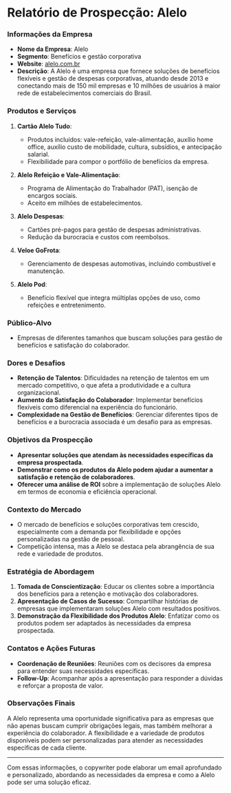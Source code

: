 # Relatório de Prospecção: Alelo

### Informações da Empresa
- **Nome da Empresa**: Alelo
- **Segmento**: Benefícios e gestão corporativa
- **Website**: [alelo.com.br](https://www.alelo.com.br)
- **Descrição**: A Alelo é uma empresa que fornece soluções de benefícios flexíveis e gestão de despesas corporativas, atuando desde 2013 e conectando mais de 150 mil empresas e 10 milhões de usuários à maior rede de estabelecimentos comerciais do Brasil.

### Produtos e Serviços
1. **Cartão Alelo Tudo**:  
   - Produtos incluídos: vale-refeição, vale-alimentação, auxílio home office, auxílio custo de mobilidade, cultura, subsídios, e antecipação salarial.
   - Flexibilidade para compor o portfólio de benefícios da empresa.
   
2. **Alelo Refeição e Vale-Alimentação**:  
   - Programa de Alimentação do Trabalhador (PAT), isenção de encargos sociais.
   - Aceito em milhões de estabelecimentos.

3. **Alelo Despesas**:  
   - Cartões pré-pagos para gestão de despesas administrativas.
   - Redução da burocracia e custos com reembolsos.

4. **Veloe GoFrota**:  
   - Gerenciamento de despesas automotivas, incluindo combustível e manutenção.

5. **Alelo Pod**:  
   - Benefício flexível que integra múltiplas opções de uso, como refeições e entretenimento.

### Público-Alvo
- Empresas de diferentes tamanhos que buscam soluções para gestão de benefícios e satisfação do colaborador.

### Dores e Desafios
- **Retenção de Talentos**: Dificuldades na retenção de talentos em um mercado competitivo, o que afeta a produtividade e a cultura organizacional.
- **Aumento da Satisfação do Colaborador**: Implementar benefícios flexíveis como diferencial na experiência do funcionário.
- **Complexidade na Gestão de Benefícios**: Gerenciar diferentes tipos de benefícios e a burocracia associada é um desafio para as empresas.

### Objetivos da Prospecção
- **Apresentar soluções que atendam às necessidades específicas da empresa prospectada**.
- **Demonstrar como os produtos da Alelo podem ajudar a aumentar a satisfação e retenção de colaboradores**.
- **Oferecer uma análise de ROI** sobre a implementação de soluções Alelo em termos de economia e eficiência operacional.

### Contexto do Mercado
- O mercado de benefícios e soluções corporativas tem crescido, especialmente com a demanda por flexibilidade e opções personalizadas na gestão de pessoal.
- Competição intensa, mas a Alelo se destaca pela abrangência de sua rede e variedade de produtos.

### Estratégia de Abordagem
1. **Tomada de Conscientização**: Educar os clientes sobre a importância dos benefícios para a retenção e motivação dos colaboradores.
2. **Apresentação de Casos de Sucesso**: Compartilhar histórias de empresas que implementaram soluções Alelo com resultados positivos.
3. **Demonstração da Flexibilidade dos Produtos Alelo**: Enfatizar como os produtos podem ser adaptados às necessidades da empresa prospectada.

### Contatos e Ações Futuras
- **Coordenação de Reuniões**: Reuniões com os decisores da empresa para entender suas necessidades específicas.
- **Follow-Up**: Acompanhar após a apresentação para responder a dúvidas e reforçar a proposta de valor.

### Observações Finais
A Alelo representa uma oportunidade significativa para as empresas que não apenas buscam cumprir obrigações legais, mas também melhorar a experiência do colaborador. A flexibilidade e a variedade de produtos disponíveis podem ser personalizadas para atender as necessidades específicas de cada cliente.

---

Com essas informações, o copywriter pode elaborar um email aprofundado e personalizado, abordando as necessidades da empresa e como a Alelo pode ser uma solução eficaz.
